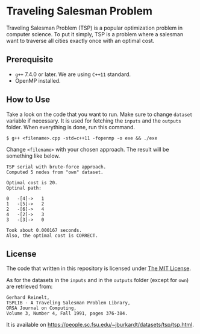 # Traveling Salesman Problem

Traveling Salesman Problem (TSP) is a popular optimization problem in computer science.
To put it simply, TSP is a problem where a salesman want to traverse all cities exactly once
with an optimal cost.

## Prerequisite

- `g++` 7.4.0 or later. We are using `C++11` standard.
- OpenMP installed.

## How to Use

Take a look on the code that you want to run.
Make sure to change `dataset` variable if necessary.
It is used for fetching the `inputs` and the `outputs` folder.
When everything is done, run this command.

```
$ g++ <filename>.cpp -std=c++11 -fopenmp -o exe && ./exe
```

Change `<filename>` with your chosen approach.
The result will be something like below.

```
TSP serial with brute-force approach.
Computed 5 nodes from "own" dataset.

Optimal cost is 20.
Optinal path:

0   -[4]->   1
1   -[5]->   2
2   -[6]->   4
4   -[2]->   3
3   -[3]->   0

Took about 0.000167 seconds.
Also, the optimal cost is CORRECT.
```

## License

The code that written in this repository is licensed under [The MIT License](LICENSE).

As for the datasets in the `inputs` and in the `outputs` folder (except for `own`)
are retrieved from:

```
Gerhard Reinelt,
TSPLIB - A Traveling Salesman Problem Library,
ORSA Journal on Computing,
Volume 3, Number 4, Fall 1991, pages 376-384.
```

It is available on <https://people.sc.fsu.edu/~jburkardt/datasets/tsp/tsp.html>.
